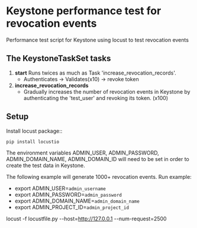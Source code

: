 Keystone performance test for revocation events
===============================================

Performance test script for Keystone using locust to test revocation events

The KeystoneTaskSet tasks
-------------------------

1. **start** Runs twices as much as Task 'increase_revocation_records'.
   - Authenticates -> Validates(x10) -> revoke token
2. **increase_revocation_records**
   - Gradually increases the number of revocation events in Keystone by authenticating the 'test_user' and revoking its token. (x100)

Setup
-----

Install locust package::

    pip install locustio

The environment variables ADMIN_USER, ADMIN_PASSWORD, ADMIN_DOMAIN_NAME, ADMIN_DOMAIN_ID will need to be set in order to create the test data in Keystone.

The following example will generate 1000+ revocation events.
Run example:
- export ADMIN_USER=``admin_username``
- export ADMIN_PASSWORD=``admin_password``
- export ADMIN_DOMAIN_NAME=``admin_domain_name``
- export ADMIN_PROJECT_ID=``admin_project_id``

locust -f locustfile.py --host=http://127.0.0.1 --num-request=2500

